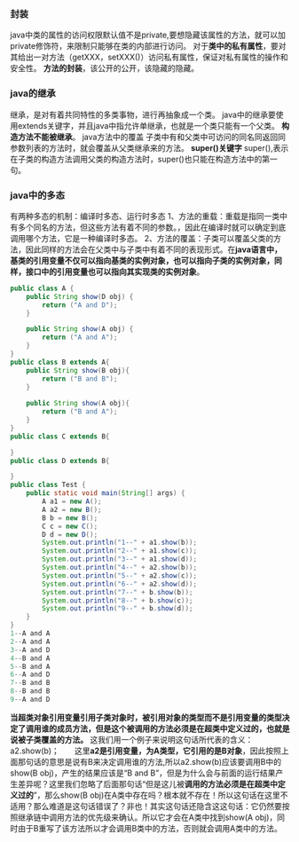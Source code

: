 ### 封装
java中类的属性的访问权限默认值不是private,要想隐藏该属性的方法，就可以加private修饰符，来限制只能够在类的内部进行访问。
对于**类中的私有属性**，要对其给出一对方法（getXXX，setXXX()）访问私有属性，保证对私有属性的操作和安全性。
**方法的封装**，该公开的公开，该隐藏的隐藏。
### java的继承
继承，是对有着共同特性的多类事物，进行再抽象成一个类。
java中的继承要使用extends关键字，并且java中指允许单继承，也就是一个类只能有一个父类。
**构造方法不能被继承**。
java方法中的覆盖
子类中有和父类中可访问的同名同返回同参数列表的方法时，就会覆盖从父类继承来的方法。 
**super()关键字**
super(),表示在子类的构造方法调用父类的构造方法时，super()也只能在构造方法中的第一句。
### java中的多态
有两种多态的机制：编译时多态、运行时多态
1、方法的重载：重载是指同一类中有多个同名的方法，但这些方法有着不同的参数。，因此在编译时就可以确定到底调用哪个方法，它是一种编译时多态。
2、方法的覆盖：子类可以覆盖父类的方法，因此同样的方法会在父类中与子类中有着不同的表现形式。在**java语言中，基类的引用变量不仅可以指向基类的实例对象，也可以指向子类的实例对象，同样，接口中的引用变量也可以指向其实现类的实例对象**。
```java
public class A {
    public String show(D obj) {
        return ("A and D");
    }

    public String show(A obj) {
        return ("A and A");
    } 
}
public class B extends A{
    public String show(B obj){
        return ("B and B");
    }
    
    public String show(A obj){
        return ("B and A");
    } 
}
public class C extends B{

}
public class D extends B{

}
public class Test {
    public static void main(String[] args) {
        A a1 = new A();
        A a2 = new B();
        B b = new B();
        C c = new C();
        D d = new D();     
        System.out.println("1--" + a1.show(b));
        System.out.println("2--" + a1.show(c));
        System.out.println("3--" + a1.show(d));
        System.out.println("4--" + a2.show(b));
        System.out.println("5--" + a2.show(c));
        System.out.println("6--" + a2.show(d));
        System.out.println("7--" + b.show(b));
        System.out.println("8--" + b.show(c));
        System.out.println("9--" + b.show(d));      
    }
}
1--A and A
2--A and A
3--A and D
4--B and A
5--B and A
6--A and D
7--B and B
8--B and B
9--A and D

```
**当超类对象引用变量引用子类对象时，被引用对象的类型而不是引用变量的类型决定了调用谁的成员方法，但是这个被调用的方法必须是在超类中定义过的，也就是说被子类覆盖的方法。**
这我们用一个例子来说明这句话所代表的含义：a2.show(b)；
      这里**a2是引用变量，为A类型，它引用的是B对象**，因此按照上面那句话的意思是说有B来决定调用谁的方法,所以a2.show(b)应该要调用B中的show(B obj)，产生的结果应该是“B and B”，但是为什么会与前面的运行结果产生差异呢？这里我们忽略了后面那句话“但是这儿被**调用的方法必须是在超类中定义过的**”，那么show(B obj)在A类中存在吗？根本就不存在！所以这句话在这里不适用？那么难道是这句话错误了？非也！其实这句话还隐含这这句话：它仍然要按照继承链中调用方法的优先级来确认。所以它才会在A类中找到show(A obj)，同时由于B重写了该方法所以才会调用B类中的方法，否则就会调用A类中的方法。

